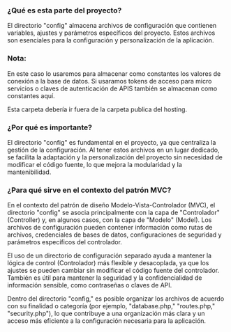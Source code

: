 ### ¿Qué es esta parte del proyecto?

El directorio "config" almacena archivos de configuración que contienen variables, ajustes y parámetros específicos del proyecto. Estos archivos son esenciales para la configuración y personalización de la aplicación.

### Nota:

En este caso lo usaremos para almacenar como constantes los valores de conexión a la base de datos.
Si usaramos tokens de acceso para micro servicios o claves de autenticación de APIS también se almacenan como constantes aquí.

Esta carpeta debería ir fuera de la carpeta publica del hosting.

### ¿Por qué es importante?

El directorio "config" es fundamental en el proyecto, ya que centraliza la gestión de la configuración. Al tener estos archivos en un lugar dedicado, se facilita la adaptación y la personalización del proyecto sin necesidad de modificar el código fuente, lo que mejora la modularidad y la mantenibilidad.

### ¿Para qué sirve en el contexto del patrón MVC?

En el contexto del patrón de diseño Modelo-Vista-Controlador (MVC), el directorio "config" se asocia principalmente con la capa de "Controlador" (Controller) y, en algunos casos, con la capa de "Modelo" (Model). Los archivos de configuración pueden contener información como rutas de archivos, credenciales de bases de datos, configuraciones de seguridad y parámetros específicos del controlador.

El uso de un directorio de configuración separado ayuda a mantener la lógica de control (Controlador) más flexible y desacoplada, ya que los ajustes se pueden cambiar sin modificar el código fuente del controlador. También es útil para mantener la seguridad y la confidencialidad de información sensible, como contraseñas o claves de API.

Dentro del directorio "config," es posible organizar los archivos de acuerdo con su finalidad o categoría (por ejemplo, "database.php," "routes.php," "security.php"), lo que contribuye a una organización más clara y un acceso más eficiente a la configuración necesaria para la aplicación.